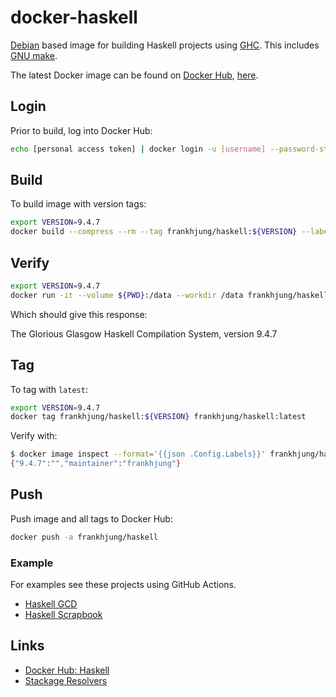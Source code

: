 # docker-haskell

[Debian](https://hub.docker.com/_/debian) based image for building Haskell
projects using [GHC](https://www.haskell.org/ghc/). This includes [GNU
make](https://www.gnu.org/software/make/).

The latest Docker image can be found on [Docker Hub](https://cloud.docker.com),
[here](https://cloud.docker.com/repository/docker/frankhjung/haskell/general).

## Login

Prior to build, log into Docker Hub:

```bash
echo [personal access token] | docker login -u [username] --password-stdin
```

## Build

To build image with version tags:

```bash
export VERSION=9.4.7
docker build --compress --rm --tag frankhjung/haskell:${VERSION} --label ${VERSION} .
```

## Verify

```bash
export VERSION=9.4.7
docker run -it --volume ${PWD}:/data --workdir /data frankhjung/haskell:${VERSION}
```

Which should give this response:

  The Glorious Glasgow Haskell Compilation System, version 9.4.7

## Tag

To tag with `latest`:

```bash
export VERSION=9.4.7
docker tag frankhjung/haskell:${VERSION} frankhjung/haskell:latest
```

Verify with:

```bash
$ docker image inspect --format='{{json .Config.Labels}}' frankhjung/haskell:latest
{"9.4.7":"","maintainer":"frankhjung"}
```

## Push

Push image and all tags to Docker Hub:

```bash
docker push -a frankhjung/haskell
```

### Example

For examples see these projects using GitHub Actions.

* [Haskell GCD](https://github.com/frankhjung/haskell-gcd)
* [Haskell Scrapbook](https://github.com/frankhjung/haskell-scrapbook)

## Links

* [Docker Hub: Haskell](https://hub.docker.com/_/haskell)
* [Stackage Resolvers](https://www.stackage.org)
